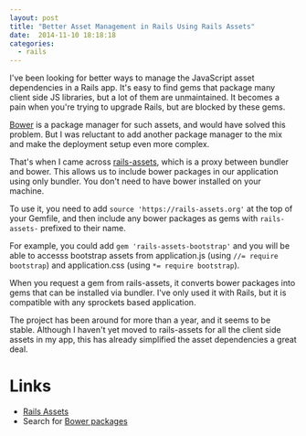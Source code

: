 ```yaml
---
layout: post
title: "Better Asset Management in Rails Using Rails Assets"
date:  2014-11-10 18:18:18
categories:
  - rails
---
```


I've been looking for better ways to manage the JavaScript asset dependencies in a Rails app. It's easy to find gems that package many client side JS libraries, but a lot of them are unmaintained. It becomes a pain when you're trying to upgrade Rails, but are blocked by these gems.

[Bower](http://bower.io/) is a package manager for such assets, and would have solved this problem. But I was reluctant to add another package manager to the mix and make the deployment setup even more complex.

That's when I came across [rails-assets](https://rails-assets.org/), which is a proxy between bundler and bower. This allows us to include bower packages in our application using only bundler. You don't need to have bower installed on your machine.

To use it, you need to add `source 'https://rails-assets.org'` at the top of your Gemfile, and then include any bower packages as gems with `rails-assets-` prefixed to their name.

For example, you could add `gem 'rails-assets-bootstrap'` and you will be able to accesss bootstrap assets from application.js (using `//= require bootstrap`) and application.css (using `*= require bootstrap`).

When you request a gem from rails-assets, it converts bower packages into gems that can be installed via bundler. I've only used it with Rails, but it is compatible with any sprockets based application.

The project has been around for more than a year, and it seems to be stable. Although I haven't yet moved to rails-assets for all the client side assets in my app, this has already simplified the asset dependencies a great deal.

# Links

* [Rails Assets](https://rails-assets.org/)
* Search for [Bower packages](http://bower.io/search/)

